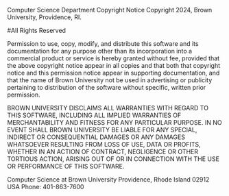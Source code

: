 Computer Science Department Copyright Notice
Copyright 2024, Brown University, Providence, RI.

#All Rights Reserved

Permission to use, copy, modify, and distribute this software and
its documentation for any purpose other than its incorporation into a
commercial product or service is hereby granted without fee, provided
that the above copyright notice appear in all copies and that both
that copyright notice and this permission notice appear in supporting
documentation, and that the name of Brown University not be used in
advertising or publicity pertaining to distribution of the software
without specific, written prior permission.


BROWN UNIVERSITY DISCLAIMS ALL WARRANTIES WITH REGARD TO THIS SOFTWARE,
INCLUDING ALL IMPLIED WARRANTIES OF MERCHANTABILITY AND FITNESS FOR ANY
PARTICULAR PURPOSE.  IN NO EVENT SHALL BROWN UNIVERSITY BE LIABLE FOR
ANY SPECIAL, INDIRECT OR CONSEQUENTIAL DAMAGES OR ANY DAMAGES
WHATSOEVER RESULTING FROM LOSS OF USE, DATA OR PROFITS, WHETHER IN AN
ACTION OF CONTRACT, NEGLIGENCE OR OTHER TORTIOUS ACTION, ARISING OUT OF
OR IN CONNECTION WITH THE USE OR PERFORMANCE OF THIS SOFTWARE.


Computer Science at Brown University
Providence, Rhode Island 02912 USA
Phone: 401-863-7600
